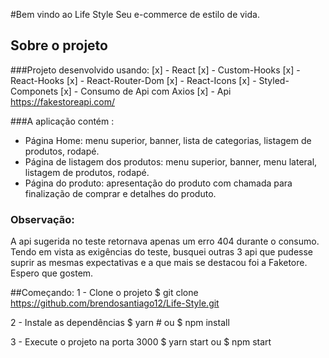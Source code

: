 #Bem vindo ao Life Style
Seu e-commerce de estilo de vida.

## Sobre o projeto

###Projeto desenvolvido usando:
[x] - React
[x] - Custom-Hooks
[x] - React-Hooks
[x] - React-Router-Dom
[x] - React-Icons
[x] - Styled-Componets
[x] - Consumo de Api com Axios
[x] - Api https://fakestoreapi.com/

###A aplicação contém :
* Página Home: menu superior, banner, lista de categorias, listagem de produtos, rodapé.
* Página de listagem dos produtos: menu superior, banner, menu lateral, listagem de produtos, rodapé.
* Página do produto: apresentação do produto com chamada para finalização de comprar e detalhes do produto.
 
### Observação:
A api sugerida no teste retornava apenas um erro 404 durante o consumo.
Tendo em vista as exigências do teste, busquei outras 3 api que pudesse suprir as mesmas expectativas e a que mais se destacou foi a Faketore.
Espero que gostem.

##Começando:
1 - Clone o projeto
    $ git clone https://github.com/brendosantiago12/Life-Style.git
    
2 - Instale as dependências
    $ yarn # ou 
    $ npm install

3 - Execute o projeto na porta 3000
    $ yarn start ou 
    $ npm start
